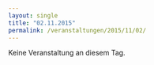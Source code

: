 ```yaml
---
layout: single
title: "02.11.2015"
permalink: /veranstaltungen/2015/11/02/
---
```


Keine Veranstaltung an diesem Tag.
